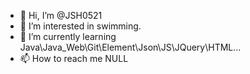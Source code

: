 - 👋 Hi, I’m @JSH0521
- 👀 I’m interested in swimming.
- 🌱 I’m currently learning Java\Java_Web\Git\Element\Json\JS\JQuery\HTML...
- 📫 How to reach me NULL

<!---
JSH0521/JSH0521 is a ✨ special ✨ repository because its `README.md` (this file) appears on your GitHub profile.
You can click the Preview link to take a look at your changes.
--->
